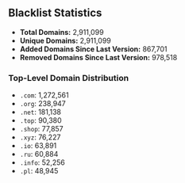 ## Blacklist Statistics

- **Total Domains:** 2,911,099
- **Unique Domains:** 2,911,099
- **Added Domains Since Last Version:** 867,701
- **Removed Domains Since Last Version:** 978,518

### Top-Level Domain Distribution

-  `.com`: 1,272,561
-  `.org`: 238,947
-  `.net`: 181,138
-  `.top`: 90,380
-  `.shop`: 77,857
-  `.xyz`: 76,227
-  `.io`: 63,891
-  `.ru`: 60,884
-  `.info`: 52,256
-  `.pl`: 48,945

